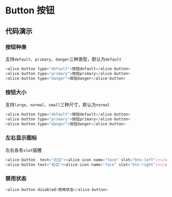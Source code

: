 # Button 按钮
## 代码演示

### 按钮种类
支持`default`、`primary`、`danger`三种类型，默认为`default`
```javascript
<alice-button type="default">按钮default</alice-button>
<alice-button type="primary">按钮primary</alice-button>
<alice-button type="danger">按钮danger</alice-button>
```

### 按钮大小
支持`large`、`normal`、`small`三种尺寸，默认为`normal`
```javascript
<alice-button type="default">按钮default</alice-button>
<alice-button type="primary">按钮primary</alice-button>
<alice-button type="danger">按钮danger</alice-button>
```

### 左右显示图标
左右各有`slot`插槽
```javascript
<alice-button  text="左边"><alice-icon name="face" slot="btn-left"/></alice-button>
<alice-button text="右边"><alice-icon name="face" slot="btn-right"/></alice-button> 
```

### 禁用状态

```javascript
<alice-button disabled>禁用状态</alice-button>
```